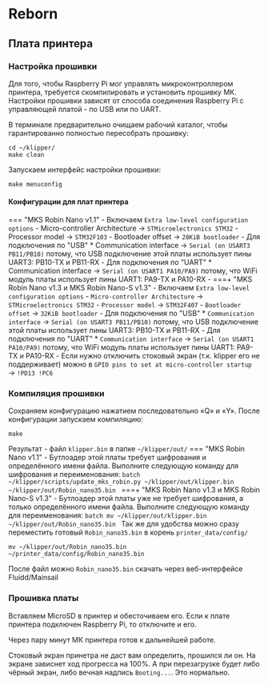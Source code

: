 # Reborn
## Плата принтера
### Настройка прошивки
Для того, чтобы Raspberry Pi мог управлять микроконтроллером принтера, требуется скомпилировать и установить прошивку МК. Настройки прошивки зависят от способа соединения Raspberry Pi с управляющей платой - по USB или по UART.

В терминале предварительно очищаем рабочий каталог, чтобы гарантированно полностью пересобрать прошивку:
```batch
cd ~/klipper/
make clean
```
Запускаем интерфейс настройки прошивки:
```batch
make menuconfig
```
#### Конфигурации для плат принтера
=== "MKS Robin Nano v1.1"
    - Включаем `Extra low-level configuration options`
    - Micro-controller Architecture → `STMicroelectronics STM32`
    - Processor model → `STM32F103`
    - Bootloader offset → `28KiB bootloader`
    - Для подключения по "USB"
        * Communication interface → `Serial (on USART3 PB11/PB10)` потому, что USB подключение этой платы использует пины UART3: PB10-TX и PB11-RX
    - Для подключения по "UART" 
        * Communication interface → `Serial (on USART1 PA10/PA9)` потому, что WiFi модуль платы использует пины UART1: PA9-TX и PA10-RX
    - 
===+ "MKS Robin Nano v1.3 и MKS Robin Nano-S v1.3"
    - Включаем `Extra low-level configuration options`
    - `Micro-controller Architecture` → `STMicroelectronics STM32`
    - `Processor model` → `STM32F407`
    - `Bootloader offset` → `32KiB bootloader`
    - Для подключения по "USB"
        * `Communication interface` → `Serial (on USART3 PB11/PB10)` потому, что USB подключение этой платы использует пины UART3: PB10-TX и PB11-RX
    - Для подключения по "UART" 
        * `Communication interface` → `Serial (on USART1 PA10/PA9)` потому, что WiFi модуль платы использует пины UART1: PA9-TX и PA10-RX
    - Если нужно отключить стоковый экран (т.к. klipper его не поддерживает) можно в `GPIO pins to set at micro-controller startup` → `!PD13 !PC6`
### Компиляция прошивки
Сохраняем конфигурацию нажатием последовательно «Q» и «Y». После конфигурации запускаем компиляцию:
```batch
make
```
Результат - файл `klipper.bin` в папке `~/klipper/out/`
=== "MKS Robin Nano v1.1"
    - Бутлоадер этой платы требует шифрования и определённого имени файла. Выполните следующую команду для шифрования и переименования:
    ```batch
    ~/klipper/scripts/update_mks_robin.py ~/klipper/out/klipper.bin ~/klipper/out/Robin_nano35.bin
    ```
===+ "MKS Robin Nano v1.3 и MKS Robin Nano-S v1.3"
    - Бутлоадер этой платы уже не требует шифрования, а только определённого имени файла. Выполните следующую команду для переименования:
    ```batch
    mv ~/klipper/out/klipper.bin ~/klipper/out/Robin_nano35.bin
    ```
Так же для удобства можно сразу переместить готовый `Robin_nano35.bin` в корень `printer_data/config/`
```batch
mv ~/klipper/out/Robin_nano35.bin ~/printer_data/config/Robin_nano35.bin
```
После файл можно `Robin_nano35.bin` скачать через веб-интерфейсе Fluidd/Mainsail
### Прошивка платы
Вставляем MicroSD в принтер и обесточиваем его. Если к плате принтера подключен Raspberry Pi, то отключите и его.

Через пару минут МК принтера готов к дальнейшей работе.

Стоковый экран принетра не даст вам определить, прошился ли он. На экране зависнет ход прогресса на 100%. А при перезагрузке будет либо чёрный экран, либо вечная надпись `Booting...`. Это нормально.